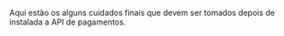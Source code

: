 Aqui estão os alguns cuidados finais que devem ser tomados depois de instalada a API de pagamentos. 